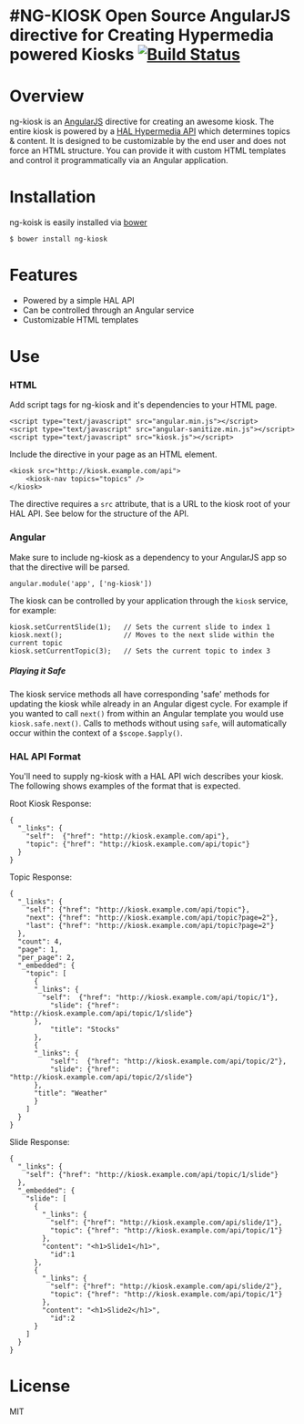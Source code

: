 #NG-KIOSK 
Open Source AngularJS directive for Creating Hypermedia powered Kiosks
[![Build Status](https://secure.travis-ci.org/hello-mean/ng-kiosk.png?branch=master)](https://travis-ci.org/hello-mean/ng-kiosk)
=================================

Overview
==============
ng-kiosk is an [AngularJS](http://angularjs.org/) directive for creating an awesome kiosk.  The entire kiosk is powered by a [HAL Hypermedia API](http://stateless.co/hal_specification.html) which determines topics & content.  It is designed to be customizable by the end user and does not force an HTML structure.  You can provide it with custom HTML templates and control it programmatically via an Angular application.

Installation
===============
ng-koisk is easily installed via [bower](http://bower.io/)

	$ bower install ng-kiosk

Features
===============
- Powered by a simple HAL API
- Can be controlled through an Angular service
- Customizable HTML templates

Use
===============
### HTML
Add script tags for ng-kiosk and it's dependencies to your HTML page.

	<script type="text/javascript" src="angular.min.js"></script>
	<script type="text/javascript" src="angular-sanitize.min.js"></script>
	<script type="text/javascript" src="kiosk.js"></script>

Include the directive in your page as an HTML element.

	<kiosk src="http://kiosk.example.com/api">
		<kiosk-nav topics="topics" />
	</kiosk>
	
The directive requires a `src` attribute, that is a URL to the kiosk root of your HAL API.  See below for the structure of the API.

### Angular
Make sure to include ng-kiosk as a dependency to your AngularJS app so that the directive will be parsed.

	angular.module('app', ['ng-kiosk'])

The kiosk can be controlled by your application through the `kiosk` service, for example:

	kiosk.setCurrentSlide(1); 	// Sets the current slide to index 1
	kiosk.next();				// Moves to the next slide within the current topic
	kiosk.setCurrentTopic(3);	// Sets the current topic to index 3
	
##### Playing it Safe
The kiosk service methods all have corresponding 'safe' methods for updating the kiosk while already in an Angular digest cycle.  For example if you wanted to call `next()` from within an Angular template you would use `kiosk.safe.next()`.  Calls to methods without using `safe`, will automatically occur within the context of a `$scope.$apply()`.

### HAL API Format
You'll need to supply ng-kiosk with a HAL API wich describes your kiosk.  The following shows examples of the format that is expected.

Root Kiosk Response:

    {
      "_links": {
        "self":  {"href": "http://kiosk.example.com/api"},
        "topic": {"href": "http://kiosk.example.com/api/topic"}
      }
    }

Topic Response:

    {
      "_links": {
        "self": {"href": "http://kiosk.example.com/api/topic"},
        "next": {"href": "http://kiosk.example.com/api/topic?page=2"},
        "last": {"href": "http://kiosk.example.com/api/topic?page=2"}
      },
      "count": 4,
      "page": 1,
      "per_page": 2,
      "_embedded": {
        "topic": [
          {
          "_links": {
            "self":  {"href": "http://kiosk.example.com/api/topic/1"},
              "slide": {"href": "http://kiosk.example.com/api/topic/1/slide"}
          },
              "title": "Stocks"
          },
          {
          "_links": {
              "self":  {"href": "http://kiosk.example.com/api/topic/2"},
              "slide": {"href": "http://kiosk.example.com/api/topic/2/slide"}
          },
          "title": "Weather"
          }
        ]
      }
    }


Slide Response:

    {
      "_links": {
        "self": {"href": "http://kiosk.example.com/api/topic/1/slide"}
      },
      "_embedded": {
        "slide": [
          {
            "_links": {
              "self": {"href": "http://kiosk.example.com/api/slide/1"},
              "topic": {"href": "http://kiosk.example.com/api/topic/1"}
            },
            "content": "<h1>Slide1</h1>",
    	      "id":1
          },      
          {
            "_links": {
              "self": {"href": "http://kiosk.example.com/api/slide/2"},
              "topic": {"href": "http://kiosk.example.com/api/topic/1"}
            },
            "content": "<h1>Slide2</h1>",
    	      "id":2
          }
        ]
      }
    }

License
===============
MIT